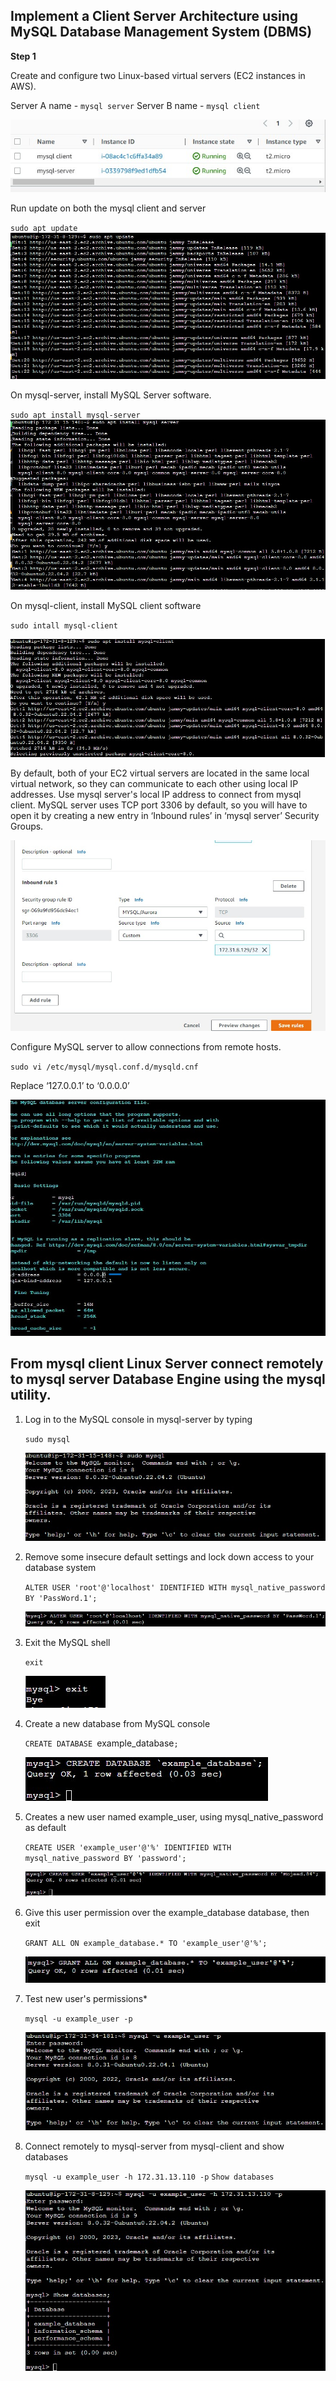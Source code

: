 ## Implement a Client Server Architecture using MySQL Database Management System (DBMS) ##


**Step 1**

Create and configure two Linux-based virtual servers (EC2 instances in AWS).

Server A name - `mysql server`
Server B name - `mysql client`

![Clientand server](./images/client%20and%20server.jpg)

Run update on both the mysql client and server

`sudo apt update`
![update mysql client & server](./images/apt%20update%20client.jpg)


On mysql-server, install MySQL Server software.

`sudo apt install mysql-server`
![install mysql-server](./images/install%20mysql-server.jpg)

On mysql-client, install MySQL client software

`sudo intall mysql-client`

![install mqsql-client](./images/install%20mysql-client.jpg)

By default, both of your EC2 virtual servers are located in the same local virtual network, so they can communicate to each other using local IP addresses. Use mysql server's local IP address to connect from mysql client. MySQL server uses TCP port 3306 by default, so you will have to open it by creating a new entry in ‘Inbound rules’ in ‘mysql server’ Security Groups.

![lock down port 3306](./images/allow%20port%203306%20on%20the%20inbound%20rule%20of%20mysql-server's%20security%20group.jpg)

Configure MySQL server to allow connections from remote hosts.

`sudo vi /etc/mysql/mysql.conf.d/mysqld.cnf`

Replace ‘127.0.0.1’ to ‘0.0.0.0’ 

![allow remote connections](./images/configure%20MySQL%20server%20to%20allow%20connections%20from%20remote%20hosts.jpg)

## From mysql client Linux Server connect remotely to mysql server Database Engine using the mysql utility. ##


1.  Log in to the MySQL console in mysql-server by typing

    `sudo mysql`

    ![mysql](./images/connect%20to%20my%20sql.jpg)

2. Remove some insecure default settings and lock down access to your database system

    `ALTER USER 'root'@'localhost' IDENTIFIED WITH mysql_native_password BY 'PassWord.1';`

    ![CREATE PASSWORD FOr the root user](./images/remove%20insecure%20settings.jpg)


3. Exit the MySQL shell 

    `exit`

    ![exit](./images/exit.jpg)

4. Create a new database from MySQL console

    `CREATE DATABASE `example_database`;`

    ![Create a new database from MySQL console](./images/create_database.jpg)


5. Creates a new user named example_user, using mysql_native_password as default

    `CREATE USER 'example_user'@'%' IDENTIFIED WITH mysql_native_password BY 'password';`

    ![creates a new user named example_user, using mysql_native_password as default](./images/creates%20new%20use%20with%20password%20policy.jpg)

6. Give this user permission over the example_database database, then exit

    `GRANT ALL ON example_database.* TO 'example_user'@'%';`

    ![Give this user permission over the example_database database](./images/give%20the%20user%20permissions%20on%20the%20example_database.jpg)

7. Test new user's permissions*

    `mysql -u example_user -p`

    ![Test new user's permissions](./images/test-new-users-permission.jpg)

8. Connect remotely to mysql-server from mysql-client and show databases

    `mysql -u example_user -h 172.31.13.110 -p`
    `Show databases`

    ![Connect remotely and show databases](./images/Connect%20remotely%20with%20example_user%20and%20showing%20databases.jpg)